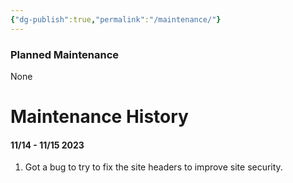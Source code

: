 ```yaml
---
{"dg-publish":true,"permalink":"/maintenance/"}
---
```



### Planned Maintenance
None


# Maintenance History
#### 11/14 - 11/15 2023
1. Got a bug to try to fix the site headers to improve site security.